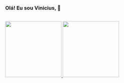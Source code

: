 ###  Olá! Eu sou Vinicius, 👋

<br/>

<div>
  <a href="https://github.com/augvinicius">
  <img height= "180em" src="https://github-readme-stats.vercel.app/api?username=augvinicius&show_icons=true&theme=onedark&count_private=true" /> 
  <img widht= "430px" height= "180em" src="https://github-readme-stats.vercel.app/api/top-langs/?username=augvinicius&layout=compact&theme=onedark" />
</div>
